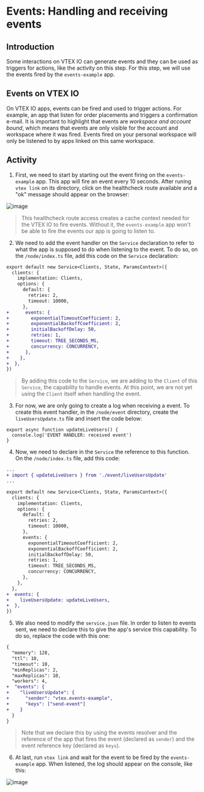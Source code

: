 # Events: Handling and receiving events

## Introduction

Some interactions on VTEX IO can generate events and they can be used as triggers for actions, like the activity on this step. For this step, we will use the events fired by the `events-example` app.

## Events on VTEX IO

On VTEX IO apps, events can be fired and used to trigger actions. For example, an app that listen for order placements and triggers a confirmation e-mail. It is important to highlight that events are _workspace and account bound_, which means that events are only visible for the account and workspace where it was fired. Events fired on your personal workspace will only be listened to by apps linked on this same workspace.

## Activity

1. First, we need to start by starting out the event firing on the `events-example` app. This app will fire an event every 10 seconds. After runing `vtex link` on its directory, click on the healthcheck route available and a "ok" message should appear on the browser:

![image](https://user-images.githubusercontent.com/43679629/83802091-8c69f380-a680-11ea-82af-a438fb73f40b.png)

> This healthcheck route access creates a cache context needed for the VTEX IO to fire events. Without it, the `events-example` app won't be able to fire the events our app is going to listen to.

2. We need to add the event handler on the `Service` declaration to refer to what the app is supposed to do when listening to the event. To do so, on the `/node/index.ts` file, add this code on the `Service` declaration:

```diff
export default new Service<Clients, State, ParamsContext>({
  clients: {
    implementation: Clients,
    options: {
      default: {
        retries: 2,
        timeout: 10000,
      },
+      events: {
+        exponentialTimeoutCoefficient: 2,
+        exponentialBackoffCoefficient: 2,
+        initialBackoffDelay: 50,
+        retries: 1,
+        timeout: TREE_SECONDS_MS,
+        concurrency: CONCURRENCY,
+      },
+    },
+  },
})
```

> By adding this code to the `Service`, we are adding to the `Client` of this `Service`, the capability to handle events. At this point, we are not yet using the `Client` itself when handling the event.

3. For now, we are only going to create a log when receiving a event. To create this event handler, in the `/node/event` directory, create the `liveUsersUpdate.ts` file and insert the code below:

```
export async function updateLiveUsers() {
  console.log('EVENT HANDLER: received event')
}
```

4. Now, we need to declare in the `Service` the reference to this function. On the `/node/index.ts` file, add this code:

```diff
...
+ import { updateLiveUsers } from './event/liveUsersUpdate'
...

export default new Service<Clients, State, ParamsContext>({
  clients: {
    implementation: Clients,
    options: {
      default: {
        retries: 2,
        timeout: 10000,
      },
      events: {
        exponentialTimeoutCoefficient: 2,
        exponentialBackoffCoefficient: 2,
        initialBackoffDelay: 50,
        retries: 1,
        timeout: TREE_SECONDS_MS,
        concurrency: CONCURRENCY,
      },
    },
  },
+  events: {
+    liveUsersUpdate: updateLiveUsers,
+  },
})

```

5. We also need to modify the `service.json` file. In order to listen to events sent, we need to declare this to give the app's service this capability. To do so, replace the code with this one:

```diff
{
  "memory": 128,
  "ttl": 10,
  "timeout": 10,
  "minReplicas": 2,
  "maxReplicas": 10,
  "workers": 4,
+  "events": {
+    "liveUsersUpdate": {
+      "sender": "vtex.events-example",
+      "keys": ["send-event"]
+    }
  }
}
```

> Note that we declare this by using the events resolver and the reference of the app that fires the event (declared as `sender`) and the event reference key (declared as `keys`).

6. At last, run `vtex link` and wait for the event to be fired by the `events-example` app. When listened, the log should appear on the console, like this:

![image](https://user-images.githubusercontent.com/43679629/83823425-5f323b00-a6aa-11ea-816a-68525e5800d7.png)
